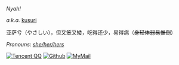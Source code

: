 
_Nyah!_

<i>a.k.a.</i> [kusuri](https://mewoth.cyou/)

亚萨兮（やさしい），但又笨又矮，吃得还少，易得病（<del>身轻体弱易推倒</del>）

<i> Pronouns: [she/her/hers](https://pronoun.is/she) </i>
  
[![Tencent QQ](https://img.shields.io/badge/-2316262536-F49898?logo=tencentqq&logoColor=white&style=for-the-badge)](https://qm.qq.com/cgi-bin/qm/qr?k=xfZnhNYoyZUSlceUNqXVe48_ztJKiKnz&noverify=0)
[![Github](https://img.shields.io/badge/-Nyadoki-181717?logo=github&logoColor=white&style=for-the-badge)](https://github.com/Nyadoki) 
[![MyMail](https://img.shields.io/badge/-mewoth.cyou-DA70D6?logo=Mail.RU&logoColor=white&style=for-the-badge)](mailto:me@mewoth.cyou)
